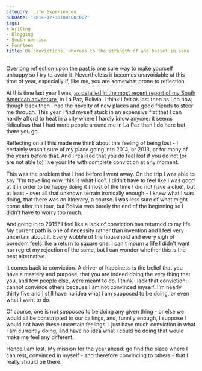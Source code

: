 ```yaml
---
category: Life Experiences
pubDate: '2014-12-30T00:00:00Z'
tags:
- Writing
- Blogging
- South America
- Fourteen
title: On convictions, whereas to the strength of and belief in same
---
```

Overlong reflection upon the past is one sure way to make yourself unhappy so I try to avoid it. Nevertheless it becomes unavoidable at this time of year, especially if, like me, you are somewhat prone to reflection. 

At this time last year I was, [as detailed in the most recent report of my South American adventure](/articles/south-america-trip-part-11/), in La Paz, Bolivia. I think I felt as lost then as I do now, though back then I had the novelty of new places and good friends to steer me through. This year I find myself stuck in an expensive flat that I can hardly afford to heat in a city where I hardly know anyone: it seems ridiculous that I had more people around me in La Paz than I do here but there you go.

Reflecting on all this made me think about this feeling of being lost - I certainly wasn't sure of my place going into 2014, or 2013, or for many of the years before that. And I realised that you do feel lost if you do not (or are not able to) live your life with complete conviction at any moment. 

This was the problem that I had before I went away. On the trip I was able to say "I'm travelling now, this is what I do". I didn't have to feel like I was good at it in order to be happy doing it (most of the time I did not have a clue), but at least - over all that unknown terrain ironically enough - I knew what I was doing, that there was an itinerary, a course. I was less sure of what might come after the tour, but Bolivia was barely the end of the beginning so I didn't have to worry too much.

And going in to 2015?  I feel like a lack of conviction has returned to my life. My current path is one of necessity rather than invention and I feel very uncertain about it. Every wobble of the household and every sigh of boredom feels like a return to square one. I can't mourn a life I didn't want nor regret my rejection of the same, but I can wonder whether this is the best alternative. 

It comes back to conviction. A driver of happiness is the belief that you have a mastery and purpose, that you are indeed doing the very thing that you, and few people else, were meant to do. I think I lack that conviction: I cannot convince others because I am not convinced myself. I'm nearly thirty five and I still have no idea what I am supposed to be doing, or even what I want to do.

Of course, one is not *supposed* to be doing any given thing - or else we would all be conscripted to our callings, and, funnily enough, I suppose I would not have these uncertain feelings. I just have much conviction in what I am currently doing, and have no idea what I could be doing that would make me feel any different. 

Hence I am lost. My mission for the year ahead: go find the place where I can rest, convinced in myself - and therefore convincing to others - that I really should be there.